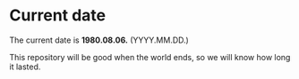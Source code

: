 # Current date

The current date is **1980.08.06.** (YYYY.MM.DD.)

This repository will be good when the world ends, so we will know how long it lasted.